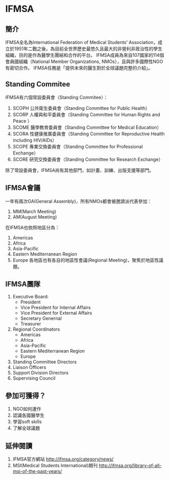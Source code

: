 # IFMSA
## 簡介
IFMSA全名為International Federation of MedicalStudents’ Association，成立於1951年二戰之後，為目前全世界歷史最悠久且最大的非營利非政治性的學生組織，目的是作為醫學生團結和合作的平台。
IFMSA成員為來自107國家的114個會員國組織（National Member Organizations, NMOs），且與許多國際性NGO有密切合作。
IFMSA任務是「提供未來的醫生對於全球議題完整的介紹」。

## Standing Commitee
IFMSA有六個常設委員會（Standing Commitee）：
1. SCOPH 公共衛生委員會（Standing Committee for PublicHealth）
2. SCORP 人權與和平委員會（Standing Committee for Human Rights and Peace）
3. SCOME 醫學教育委員會（Standing Committee for Medical Education）
4. SCORA 性健康推廣委員會（Standing Committee for Reproductive Health including HIV/AIDs）
5. SCOPE 專業交換委員會（Standing Committee for Professional Exchange）
6. SCORE 研究交換委員會（Standing Committee for Research Exchange）

除了常設委員會，IFMSA尚有其他部門，如計畫、訓練、出版支援等部門。

## IFMSA會議
一年有兩次GA(General Assembly)，所有NMOs都會被邀請派代表參加：
1. MM(March Meeting)
2. AM(August Meeting)

在IFMSA也依照地區分為：
1. Americas
2. Africa
3. Asia-Pacific
4. Eastern Mediterranean Region
5. Europe
各地區也有各自的地區性會議(Regional Meeting)，聚焦於地區性議題。

## IFMSA團隊
1. Executive Board:
    + President
    + Vice President for Internal Affairs
    + Vice President for External Affairs
    + Secretary Genernal
    + Treasurer
2. Regional Coordinators
    + Americas
    + Africa
    + Asia-Pacific
    + Eastern Mediterranean Region
    + Europe
3. Standing Committee Directors
4. Liaison Officers
5. Support Division Directors
6. Supervising Council

## 參加可獲得？
1. NGO如何運作
2. 認識各國醫學生
3. 學習soft skills
4. 了解全球議題

## 延伸閱讀
1. IFMSA官方網站 http://ifmsa.org/category/news/
2. MSI(Medical Students International)期刊 http://ifmsa.org/library-of-all-msi-of-the-past-years/




